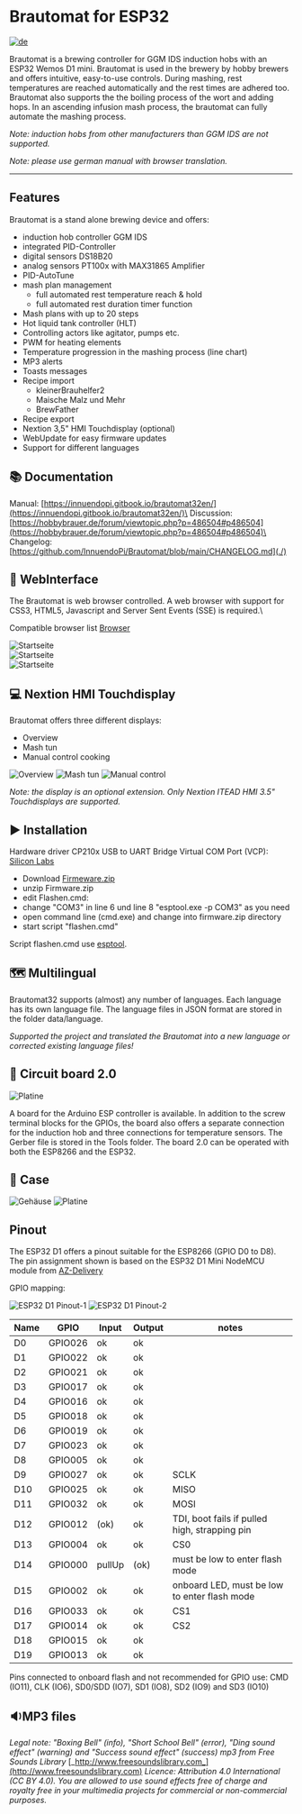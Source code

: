# Brautomat for ESP32

[![de](https://img.shields.io/badge/lang-de-green.svg)](https://github.com/InnuendoPi/Brautomat32)

Brautomat is a brewing controller for GGM IDS induction hobs with an ESP32 Wemos D1 mini. Brautomat is used in the brewery by hobby brewers and offers intuitive, easy-to-use controls. During mashing, rest temperatures are reached automatically and the rest times are adhered too. Brautomat also supports the the boiling process of the wort and adding hops. In an ascending infusion mash process, the brautomat can fully automate the mashing process.

_Note: induction hobs from other manufacturers than GGM IDS are not supported._

_Note: please use german manual with browser translation._

***

## Features

Brautomat is a stand alone brewing device and offers:

* induction hob controller GGM IDS
* integrated PID-Controller
* digital sensors DS18B20
* analog sensors PT100x with MAX31865 Amplifier
* PID-AutoTune
* mash plan management
  * full automated rest temperature reach & hold
  * full automated rest duration timer function
* Mash plans with up to 20 steps
* Hot liquid tank controller (HLT)
* Controlling actors like agitator, pumps etc.
* PWM for heating elements
* Temperature progression in the mashing process (line chart)
* MP3 alerts
* Toasts messages
* Recipe import
  * kleinerBrauhelfer2
  * Maische Malz und Mehr
  * BrewFather
* Recipe export
* Nextion 3,5" HMI Touchdisplay (optional)
* WebUpdate for easy firmware updates
* Support for different languages

## 📚 Documentation

Manual: [https://innuendopi.gitbook.io/brautomat32en/](https://innuendopi.gitbook.io/brautomat32en/)\
Discussion: [https://hobbybrauer.de/forum/viewtopic.php?p=486504#p486504](https://hobbybrauer.de/forum/viewtopic.php?p=486504#p486504)\
Changelog: [https://github.com/InnuendoPi/Brautomat/blob/main/CHANGELOG.md](./)

## 📰 WebInterface

The Brautomat is web browser controlled. A web browser with support for CSS3, HTML5, Javascript and Server Sent Events (SSE) is required.\

Compatible browser list [Browser](https://developer.mozilla.org/en-US/docs/Web/API/Server-sent\_events/Using\_server-sent\_events#browser\_compatibility)

![Startseite](docs/img/brautomat.jpg)\
![Startseite](docs/img/IDS-AutoTune-Ziel.jpg)\
![Startseite](docs/img/brautomat-2.jpg)

## 💻 Nextion HMI Touchdisplay

Brautomat offers three different displays:

* Overview
* Mash tun
* Manual control cooking

![Overview](docs/img/kettlepage-sm.jpg) ![Mash tun](docs/img/brewpage-sm.jpg) ![Manual control](docs/img/induction-mode-sm.jpg)

_Note: the display is an optional extension. Only Nextion ITEAD HMI 3.5" Touchdisplays are supported._

## ▶️ Installation

Hardware driver CP210x USB to UART Bridge Virtual COM Port (VCP): [Silicon Labs](https://www.silabs.com/developers/usb-to-uart-bridge-vcp-drivers?tab=downloads)

* Download [Firmeware.zip](tools/Firmware.zip)
* unzip Firmware.zip
* edit Flashen.cmd:
* change "COM3" in line 6 und line 8 "esptool.exe -p COM3" as you need
* open command line (cmd.exe) and change into firmware.zip directory
* start script "flashen.cmd"

Script flashen.cmd use [esptool](https://github.com/espressif/esptool).

## 🗺️ Multilingual

Brautomat32 supports (almost) any number of languages. Each language has its own language file. The language files in JSON format are stored in the folder data/language.

_Supported the project and translated the Brautomat into a new language or corrected existing language files!_

## 📙 Circuit board 2.0

![Platine](docs/img/Platine20.jpg)

A board for the Arduino ESP controller is available. In addition to the screw terminal blocks for the GPIOs, the board also offers a separate connection for the induction hob and three connections for temperature sensors. The Gerber file is stored in the Tools folder. The board 2.0 can be operated with both the ESP8266 and the ESP32.

## 📗 Case

![Gehäuse](docs/img/brautomat_01.jpg)
![Platine](docs/img/brautomat_02.jpg)

## Pinout

The ESP32 D1 offers a pinout suitable for the ESP8266 (GPIO D0 to D8). The pin assignment shown is based on the ESP32 D1 Mini NodeMCU module from [AZ-Delivery](https://www.az-delivery.de/products/esp32-d1-mini)

GPIO mapping:

![ESP32 D1 Pinout-1](docs/img/ESP32-D1.pinout-1.jpg) ![ESP32 D1 Pinout-2](docs/img/ESP32-D1.pinout-2.jpg)

| Name | GPIO    | Input  | Output | notes                                         |
| ---- | ------- | ------ | ------ | --------------------------------------------- |
| D0   | GPIO026 | ok     | ok     |                                               |
| D1   | GPIO022 | ok     | ok     |                                               |
| D2   | GPIO021 | ok     | ok     |                                               |
| D3   | GPIO017 | ok     | ok     |                                               |
| D4   | GPIO016 | ok     | ok     |                                               |
| D5   | GPIO018 | ok     | ok     |                                               |
| D6   | GPIO019 | ok     | ok     |                                               |
| D7   | GPIO023 | ok     | ok     |                                               |
| D8   | GPIO005 | ok     | ok     |                                               |
| D9   | GPIO027 | ok     | ok     | SCLK                                          |
| D10  | GPIO025 | ok     | ok     | MISO                                          |
| D11  | GPIO032 | ok     | ok     | MOSI                                          |
| D12  | GPIO012 | (ok)   | ok     | TDI, boot fails if pulled high, strapping pin |
| D13  | GPIO004 | ok     | ok     | CS0                                           |
| D14  | GPIO000 | pullUp | (ok)   | must be low to enter flash mode               |
| D15  | GPIO002 | ok     | ok     | onboard LED, must be low to enter flash mode  |
| D16  | GPIO033 | ok     | ok     | CS1                                           |
| D17  | GPIO014 | ok     | ok     | CS2                                           |
| D18  | GPIO015 | ok     | ok     |                                               |
| D19  | GPIO013 | ok     | ok     |                                               |

Pins connected to onboard flash and not recommended for GPIO use: CMD (IO11), CLK (IO6), SD0/SDD (IO7), SD1 (IO8), SD2 (IO9) and SD3 (IO10)

## 🔉MP3 files

_Legal note: "Boxing Bell" (info), "Short School Bell" (error), "Ding sound effect" (warning) and "Success sound effect" (success) mp3 from Free Sounds Library_ [_http://www.freesoundslibrary.com_](http://www.freesoundslibrary.com) _Licence: Attribution 4.0 International (CC BY 4.0). You are allowed to use sound effects free of charge and royalty free in your multimedia projects for commercial or non-commercial purposes._
